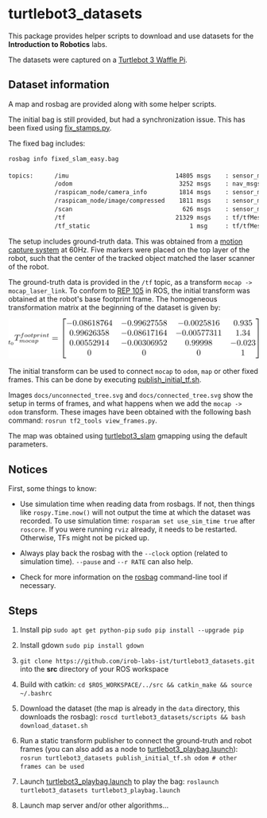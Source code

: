 # turtlebot3_datasets

This package provides helper scripts to download and use datasets for the **Introduction to Robotics** labs.

The datasets were captured on a [Turtlebot 3 Waffle Pi](http://www.robotis.us/turtlebot-3-waffle-pi/).

## Dataset information

A map and rosbag are provided along with some helper scripts.

The initial bag is still provided, but had a synchronization issue. This has been fixed using [fix_stamps.py](scripts/fix_stamps.py).

The fixed bag includes:

```bash
rosbag info fixed_slam_easy.bag

topics:      /imu                              14805 msgs    : sensor_msgs/Imu            
             /odom                              3252 msgs    : nav_msgs/Odometry          
             /raspicam_node/camera_info         1814 msgs    : sensor_msgs/CameraInfo     
             /raspicam_node/image/compressed    1811 msgs    : sensor_msgs/CompressedImage
             /scan                               626 msgs    : sensor_msgs/LaserScan      
             /tf                               21329 msgs    : tf/tfMessage               
             /tf_static                            1 msg     : tf/tfMessage
```

The setup includes ground-truth data. This was obtained from a [motion capture system](http://welcome.isr.tecnico.ulisboa.pt/isrobonet/) at 60Hz. Five markers were placed on the top layer of the robot, such that the center of the tracked object matched the laser scanner of the robot.

The ground-truth data is provided in the `/tf` topic, as a transform `mocap -> mocap_laser_link`. To conform to [REP 105](http://www.ros.org/reps/rep-0105.html) in ROS, the initial transform was obtained at the robot's base footprint frame. The homogeneous transformation matrix at the beginning of the dataset is given by:

![transform](docs/gt_transform.svg)

The initial transform can be used to connect `mocap` to `odom`, `map` or other fixed frames. This can be done by executing [publish_initial_tf.sh](scripts/publish_initial_tf.sh).

Images `docs/unconnected_tree.svg` and `docs/connected_tree.svg` show the setup in terms of frames, and what happens when we add the `mocap -> odom` transform. These images have been obtained with the following bash command: `rosrun tf2_tools view_frames.py`.

The map was obtained using [turtlebot3\_slam](http://wiki.ros.org/turtlebot3_slam) gmapping using the default parameters.

## Notices

First, some things to know:

- Use simulation time when reading data from rosbags. If not, then things like `rospy.Time.now()` will not output the time at which the dataset was recorded. To use simulation time:
    `rosparam set use_sim_time true` after `roscore`. If you were running `rviz` already, it needs to be restarted. Otherwise, TFs might not be picked up.

- Always play back the rosbag with the `--clock` option (related to simulation time). `--pause` and `--r RATE` can also help.

- Check for more information on the [rosbag](http://wiki.ros.org/rosbag/Commandline) command-line tool if necessary.


## Steps

1. Install pip
    `sudo apt get python-pip`
    `sudo pip install --upgrade pip`

2. Install gdown
    `sudo pip install gdown`

3. `git clone https://github.com/irob-labs-ist/turtlebot3_datasets.git` into the **src** directory of your ROS workspace

4. Build with catkin:
    `cd $ROS_WORKSPACE/../src && catkin_make && source ~/.bashrc`

5. Download the dataset (the map is already in the `data` directory, this downloads the rosbag):
    `roscd turtlebot3_datasets/scripts && bash download_dataset.sh`

6. Run a static transform publisher to connect the ground-truth and robot frames (you can also add as a node to [turtlebot3_playbag.launch](launch/turtlebot3_playbag.launch)):
    `rosrun turtlebot3_datasets publish_initial_tf.sh odom # other frames can be used`

7. Launch [turtlebot3_playbag.launch](launch/turtlebot3_playbag.launch) to play the bag:
    `roslaunch turtlebot3_datasets turtlebot3_playbag.launch`

8. Launch map server and/or other algorithms...
